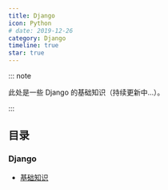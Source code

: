 ```yaml
---
title: Django
icon: Python
# date: 2019-12-26
category: Django
timeline: true
star: true
---
```


::: note

此处是一些 Django 的基础知识（持续更新中...）。

:::

<!-- more -->

## 目录

### Django

- [基础知识](/notes/django/core/README.md)
